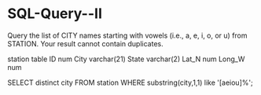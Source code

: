 # SQL-Query--II
Query the list of CITY names starting with vowels (i.e., a, e, i, o, or u) from STATION. Your result cannot contain duplicates.

station table
ID     num
City   varchar(21)
State  varchar(2)
Lat_N  num
Long_W  num



SELECT distinct city FROM station
WHERE substring(city,1,1) like '[aeiou]%'; 
